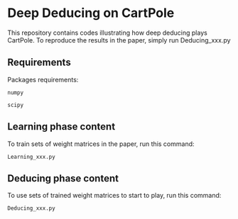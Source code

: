 # Deep Deducing on CartPole

This repository contains codes illustrating how deep deducing plays CartPole.
To reproduce the results in the paper, simply run Deducing_xxx.py


## Requirements

Packages requirements:

```
numpy
```


```
scipy
```

## Learning phase content

To train sets of weight matrices in the paper, run this command:

```
Learning_xxx.py            
```


## Deducing phase content
To use sets of trained weight matrices to start to play, run this command:

```
Deducing_xxx.py              
```
